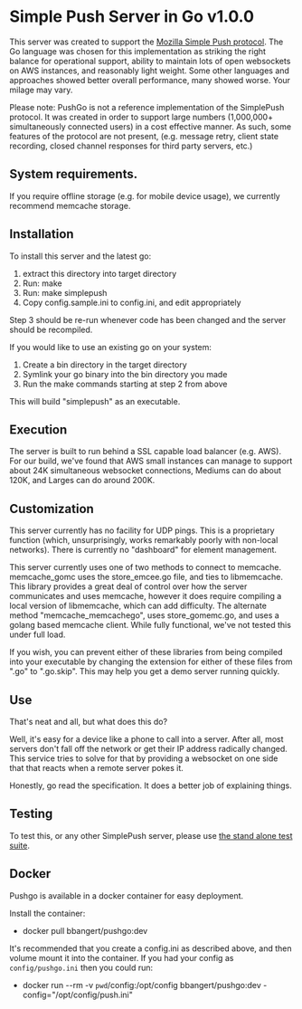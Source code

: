 Simple Push Server in Go v1.0.0
===

This server was created to support the [Mozilla Simple Push
protocol](https://wiki.mozilla.org/WebAPI/SimplePush). The Go language
was chosen for this implementation as striking the right balance for
operational support, ability to maintain lots of open websockets on
AWS instances, and reasonably light weight. Some other languages and
approaches showed better overall performance, many showed worse. Your
milage may vary.

Please note: PushGo is not a reference implementation of the SimplePush
protocol. It was created in order to support large numbers (1,000,000+
simultaneously connected users) in a cost effective manner. As such, some
features of the protocol are not present, (e.g. message retry, client state
recording, closed channel responses for third party servers, etc.)

## System requirements.

If you require offline storage (e.g. for mobile device usage), we
currently recommend memcache storage.

## Installation
To install this server and the latest go:

1. extract this directory into target directory
2. Run: make
3. Run: make simplepush
4. Copy config.sample.ini to config.ini, and edit appropriately

Step 3 should be re-run whenever code has been changed and the server
should be recompiled.

If you would like to use an existing go on your system:
1. Create a bin directory in the target directory
2. Symlink your go binary into the bin directory you made
3. Run the make commands starting at step 2 from above

This will build "simplepush" as an executable.


## Execution
 The server is built to run behind a SSL capable load balancer (e.g.
AWS). For our build, we've found that AWS small instances can manage
to support about 24K simultaneous websocket connections, Mediums can
do about 120K, and Larges can do around 200K.

## Customization
This server currently has no facility for UDP pings. This is a
proprietary function (which, unsurprisingly, works remarkably poorly
with non-local networks). There is currently no "dashboard" for
element management.

This server currently uses one of two methods to connect to memcache.
memcache_gomc uses the store_emcee.go file, and ties to libmemcache.
This library provides a great deal of control over how the server
communicates and uses memcache, however it does require compiling
a local version of libmemcache, which can add difficulty. The
alternate method "memcache_memcachego", uses store_gomemc.go, and uses
a golang based memcache client. While fully functional, we've not
tested this under full load.

If you wish, you can prevent either of these libraries from being
compiled into your executable by changing the extension for either of
these files from ".go" to ".go.skip". This may help you get a demo
server running quickly.

## Use
That's neat and all, but what does this do?

Well, it's easy for a device like a phone to call into a server.
After all, most servers don't fall off the network or get their IP
address radically changed. This service tries to solve for that by
providing a websocket on one side that that reacts when a remote
server pokes it.

Honestly, go read the specification. It does a better job of
explaining things.

## Testing

To test this, or any other SimplePush server, please use [the stand
alone test suite](https://github.com/jrconlin/simplepush_test).

## Docker

Pushgo is available in a docker container for easy deployment.

Install the container:

* docker pull bbangert/pushgo:dev

It's recommended that you create a config.ini as described above, and
then volume mount it into the container. If you had your config as
``config/pushgo.ini`` then you could run:

* docker run --rm -v `pwd`/config:/opt/config bbangert/pushgo:dev -config="/opt/config/push.ini"
